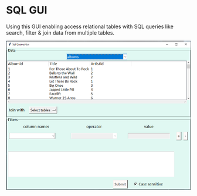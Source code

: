 # SQL GUI

Using this GUI enabling access relational tables with SQL queries like search, filter & join data from multiple tables.

![alt text](https://github.com/MayaGembom/SQL-GUI/blob/master/SQL%20GUI%20with%20python%20%26%20Tkinter.PNG)
